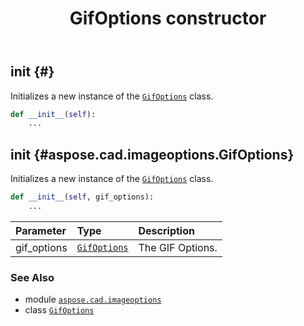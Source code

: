 ﻿---
title: GifOptions constructor
second_title: Aspose.CAD for Python via .NET API References
description: 
type: docs
weight: 10
url: /python-net/aspose.cad.imageoptions/gifoptions/__init__/
is_root: false
---

## __init__ {#}

Initializes a new instance of the [`GifOptions`](/cad/python-net/aspose.cad.imageoptions/gifoptions) class.



```python
def __init__(self):
    ...
```




## __init__ {#aspose.cad.imageoptions.GifOptions}

Initializes a new instance of the [`GifOptions`](/cad/python-net/aspose.cad.imageoptions/gifoptions) class.



```python
def __init__(self, gif_options):
    ...
```


| Parameter | Type | Description |
| :- | :- | :- |
| gif_options | [`GifOptions`](/cad/python-net/aspose.cad.imageoptions/gifoptions) | The GIF Options. |



### See Also
* module [`aspose.cad.imageoptions`](../../)
* class [`GifOptions`](/cad/python-net/aspose.cad.imageoptions/gifoptions)
